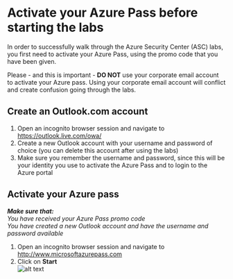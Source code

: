 # Activate your Azure Pass before starting the labs
In order to successfully walk through the Azure Security Center (ASC) labs, you first need to activate your Azure Pass, using the promo code that you have been given.<br>

Please - and this is important - **DO NOT** use your corporate email account to activate your Azure pass. Using your corporate email account will conflict and create confusion going through the labs.

## Create an Outlook.com account
1. Open an incognito browser session and navigate to https://outlook.live.com/owa/
2. Create a new Outlook account with your username and password of choice (you can delete this account after using the labs)
3. Make sure you remember the username and password, since this will be your identity you use to activate the Azure Pass and to login to the Azure portal

## Activate your Azure pass
***Make sure that:<br>**
You have received your Azure Pass promo code<br>
You have created a new Outlook account and have the username and password available*

1. Open an incognito browser session and navigate to http://www.microsoftazurepass.com
2. Click on **Start** <br>
![alt text](https://raw.githubusercontent.com/tianderturpijn/Azure-Security-Center/master/Labs/00%20-%20Activate%20your%20Azure%20Pass/screenshots/start_activate.jpg
)<br>